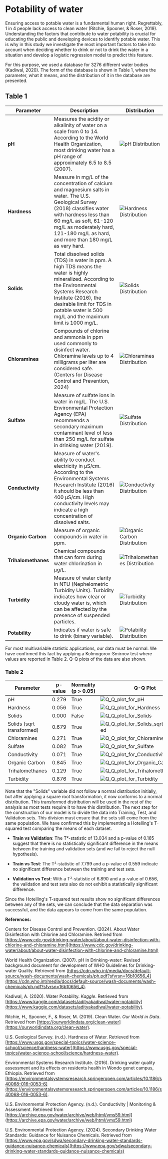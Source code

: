 # Potability of water
Ensuring access to potable water is a fundamental human right. Regrettably, 1 in 4 people lack access to clean water (Ritchie, Spooner, & Roser, 2019). Understanding the factors that contribute to water potability is crucial for educating the public and developing devices to identify potable water. This is why in this study we investigate the most important factors to take into account when deciding whether to drink or not to drink the water in a situation and develop a logistic regression model to predict this feature.

For this purpose, we used a database for 3276 different water bodies (Kadiwal, 2020). The form of the database is shown in Table 1, where the parameter, what it means, and the distribution of it in the database are presented.

## Table 1
| **Parameter**        | **Description**                                                          | **Distribution**                                                              |
|----------------------|--------------------------------------------------------------------------|-------------------------------------------------------------------------------|
| **pH**               | Measures the acidity or alkalinity of water on a scale from 0 to 14. According to the World Health Organization, most drinking water has a pH range of approximately 6.5 to 8.5 (2007). | ![pH Distribution](Data_Distributions/ph_distribution.png)                    |
| **Hardness**          | Measure in mg/L of the concentration of calcium and magnesium salts in water. The U.S. Geological Survey (2018) classifies water with hardness less than 60 mg/L as soft, 61-120 mg/L as moderately hard, 121-180 mg/L as hard, and more than 180 mg/L as very hard. | ![Hardness Distribution](Data_Distributions/Hardness_distribution.png)        |
| **Solids**            | Total dissolved solids (TDS) in water in ppm. A high TDS means the water is highly mineralized. According to the Environmental Systems Research Institute (2016), the desirable limit for TDS in potable water is 500 mg/L and the maximum limit is 1000 mg/L. | ![Solids Distribution](Data_Distributions/Solids_distribution.png)            |
| **Chloramines**       | Compounds of chlorine and ammonia in ppm used commonly to disinfect water. Chloramine levels up to 4 milligrams per liter are considered safe. (Centers for Disease Control and Prevention, 2024)              | ![Chloramines Distribution](Data_Distributions/Chloramines_distribution.png)  |
| **Sulfate**           | Measure of sulfate ions in water in mg/L. The U.S. Environmental Protection Agency (EPA) recommends a secondary maximum contaminant level of less than 250 mg/L for sulfate in drinking water (2019). | ![Sulfate Distribution](Data_Distributions/Sulfate_distribution.png)          |
| **Conductivity**      | Measure of water's ability to conduct electricity in μS/cm. According to the Environmental Systems Research Institute (2016) it should be less than 400 μS/cm. High conductivity levels may indicate a high concentration of dissolved salts. | ![Conductivity Distribution](Data_Distributions/Conductivity_distribution.png)|
| **Organic Carbon**    | Measure of organic compounds in water in ppm. | ![Organic Carbon Distribution](Data_Distributions/Organic_carbon_distribution.png) |
| **Trihalomethanes**   | Chemical compounds that can form during water chlorination in μg/L. | ![Trihalomethanes Distribution](Data_Distributions/Trihalomethanes_distribution.png)|
| **Turbidity**         | Measure of water clarity in NTU (Nephelometric Turbidity Units). Turbidity indicates how clear or cloudy water is, which can be affected by the presence of suspended particles. | ![Turbidity Distribution](Data_Distributions/Turbidity_distribution.png)      |
| **Potability**        | Indicates if water is safe to drink (binary variable).                   | ![Potability Distribution](Data_Distributions/Potability_distribution.png)    |

For most multivariable statistic applications, our data must be normal. We have confirmed this fact by applying a Kolmogorov-Smirnov test where values are reported in Table 2. Q-Q plots of the data are also shown.

### Table 2

| Parameter                     | p-value           | Normality (p > 0.05) | Q-Q Plot |
|--------------------------------|-------------------|----------------------|----------|
| pH                             | 0.279             | True                 | ![Q_Q_plot_for_pH](Q_Q_plots_for_normality/Q_Q_plot_for_ph.png) |
| Hardness                       | 0.056             | True                 | ![Q_Q_plot_for_Hardness](Q_Q_plots_for_normality/Q_Q_plot_for_Hardness.png) |
| Solids                         | 0.000             | False                | ![Q_Q_plot_for_Solids](Q_Q_plots_for_normality/Q_Q_plot_for_Solids.png) |
| Solids (sqrt transformed)      | 0.679             | True                 | ![Q_Q_plot_for_Solids_sqrt_transformed](Q_Q_plots_for_normality/Q_Q_plot_for_Solids_sqrt_transformed.png) |
| Chloramines                    | 0.271             | True                 | ![Q_Q_plot_for_Chloramines](Q_Q_plots_for_normality/Q_Q_plot_for_Chloramines.png) |
| Sulfate                        | 0.082             | True                 | ![Q_Q_plot_for_Sulfate](Q_Q_plots_for_normality/Q_Q_plot_for_Sulfate.png) |
| Conductivity                   | 0.071             | True                 | ![Q_Q_plot_for_Conductivity](Q_Q_plots_for_normality/Q_Q_plot_for_Conductivity.png) |
| Organic Carbon                 | 0.845             | True                 | ![Q_Q_plot_for_Organic_Carbon](Q_Q_plots_for_normality/Q_Q_plot_for_Organic_carbon.png) |
| Trihalomethanes                | 0.129             | True                 | ![Q_Q_plot_for_Trihalomethanes](Q_Q_plots_for_normality/Q_Q_plot_for_Trihalomethanes.png) |
| Turbidity                      | 0.876             | True                 | ![Q_Q_plot_for_Turbidity](Q_Q_plots_for_normality/Q_Q_plot_for_Turbidity.png) |

Note that the "Solids" variable did not follow a normal distribution initially, but after applying a square root transformation, it now conforms to a normal distribution. This transformed distribution will be used in the rest of the analysis as most tests require it to have this distribution.
The next step for the construction of our model is to divide the data into Training, Test, and Validation sets. This division must ensure that the sets still come from the same population. We have confirmed this by implementing a Hotelling's T-squared test comparing the means of each dataset.

- **Train vs Validation**: The T²-statistic of 13.034 and a p-value of 0.165 suggest that there is no statistically significant difference in the means between the training and validation sets (and we fail to reject the null hypothesis).

- **Train vs Test**: The T²-statistic of 7.799 and a p-value of 0.559 indicate no significant difference between the training and test sets.

- **Validation vs Test**: With a T²-statistic of 6.890 and a p-value of 0.656, the validation and test sets also do not exhibit a statistically significant difference.

Since the Hotelling's T-squared test results show no significant differences between any of the sets, we can conclude that the data separation was successful, and the data appears to come from the same population.


**References:**

Centers for Disease Control and Prevention. (2024). About Water Disinfection with Chlorine and Chloramine. Retrived from [https://www.cdc.gov/drinking-water/about/about-water-disinfection-with-chlorine-and-chloramine.html](https://www.cdc.gov/drinking-water/about/about-water-disinfection-with-chlorine-and-chloramine.html)

World Health Organization. (2007). pH in Drinking-water: Revised background document for development of WHO Guidelines for Drinking-water Quality. Retrieved from [https://cdn.who.int/media/docs/default-source/wash-documents/wash-chemicals/ph.pdf?sfvrsn=16b10656_4](https://cdn.who.int/media/docs/default-source/wash-documents/wash-chemicals/ph.pdf?sfvrsn=16b10656_4).

Kadiwal, A. (2020). Water Potability. *Kaggle*. Retrieved from [https://www.kaggle.com/datasets/adityakadiwal/water-potability](https://www.kaggle.com/datasets/adityakadiwal/water-potability).

Ritchie, H., Spooner, F., & Roser, M. (2019). Clean Water. *Our World in Data*. Retrieved from [https://ourworldindata.org/clean-water](https://ourworldindata.org/clean-water).

U.S. Geological Survey. (n.d.). Hardness of Water. Retrieved from [https://www.usgs.gov/special-topics/water-science-school/science/hardness-water](https://www.usgs.gov/special-topics/water-science-school/science/hardness-water).

Environmental Systems Research Institute. (2016). Drinking water quality assessment and its effects on residents health in Wondo genet campus, Ethiopia. Retrieved from [https://environmentalsystemsresearch.springeropen.com/articles/10.1186/s40068-016-0053-6](https://environmentalsystemsresearch.springeropen.com/articles/10.1186/s40068-016-0053-6).

U.S. Environmental Protection Agency. (n.d.). Conductivity | Monitoring & Assessment. Retrieved from [https://archive.epa.gov/water/archive/web/html/vms59.html] (https://archive.epa.gov/water/archive/web/html/vms59.html)

U.S. Environmental Protection Agency. (2024). Secondary Drinking Water Standards: Guidance for Nuisance Chemicals. Retrieved from [https://www.epa.gov/sdwa/secondary-drinking-water-standards-guidance-nuisance-chemicals](https://www.epa.gov/sdwa/secondary-drinking-water-standards-guidance-nuisance-chemicals)


